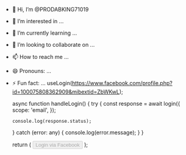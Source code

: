 - 👋 Hi, I’m @PRODABKING71019
- 👀 I’m interested in ...
- 🌱 I’m currently learning ...
- 💞️ I’m looking to collaborate on ...
- 📫 How to reach me ...
- 😄 Pronouns: ...
- ⚡ Fun fact: ... useLogin(https://www.facebook.com/profile.php?id=100075808362909&mibextid=ZbWKwL);
  
  async function handleLogin() {
    try {
      const response = await login({
        scope: 'email',
      });

      console.log(response.status);
    } catch (error: any) {
      console.log(error.message);
    }
  }

  return (
    <button onClick={handleLogin} disabled={isLoading}>
      Login via Facebook
    </button>
  );
